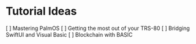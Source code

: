 # Tutorial Ideas

[ ] Mastering PalmOS
[ ] Getting the most out of your TRS-80
[ ] Bridging SwiftUI and Visual Basic
[ ] Blockchain with BASIC
